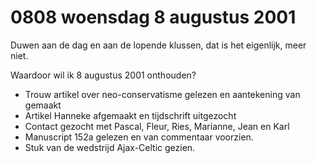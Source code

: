 # 0808 woensdag 8 augustus 2001
Duwen aan de dag en aan de lopende klussen, dat is het eigenlijk, meer niet.

Waardoor wil ik 8 augustus 2001 onthouden?

- Trouw artikel over neo-conservatisme gelezen en aantekening van gemaakt
- Artikel Hanneke afgemaakt en tijdschrift uitgezocht
- Contact gezocht met Pascal, Fleur, Ries, Marianne, Jean en Karl
- Manuscript 152a gelezen en van commentaar voorzien.
- Stuk van de wedstrijd Ajax-Celtic gezien.